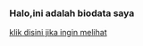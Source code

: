 
<!DOCTYPE html>
<html lang="en">
    <head>
         <title> belajar html zelion #01</title>
         </head>
         <body>
              <p align="center"> <h3> Halo,ini adalah biodata saya </h3> </p>
              <a href="https://zelion7.home.blog/" >klik disini jika ingin melihat </a>
              </body>
              
</html>
